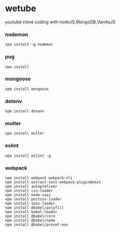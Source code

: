 # wetube
youtube clone coding with nodeJS,MongoDB,VanillaJS

### nodemon
```
npm install -g nodemon
```
### pug
```
npm install 
```

### mongoose
```
npm install mongoose
```

### dotenv
```
npm install dotenv
```

### multer
```
npm install multer
```

### eslint
```
npm install eslint -g
```

### webpack
```
npm install webpack webpack-cli
npm install extract-text-webpack-plugin@next
npm install autoprefixer
npm install css-loader
npm install node-sass
npm install postcss-loader
npm install sass-loader
npm install @babel/polyfill
npm install babel-loader
npm install @babel/core 
npm install @babel/node
npm install @babel/preset-env
```